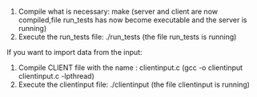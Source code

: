 1. Compile what is necessary: make (server and client are now compiled,file run_tests has now become executable and the server is running)
2. Execute the run_tests file: ./run_tests (the file run_tests is running)

If you want to import data from the input:
1. Compile CLIENT file with the name : clientinput.c (gcc -o clientinput clientinput.c -lpthread)
2. Execute the clientinput file: ./clientinput (the file clientinput is running)
